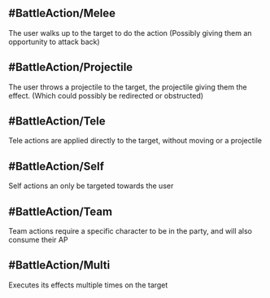 ## #BattleAction/Melee
The user walks up to the target to do the action (Possibly giving them an opportunity to attack back)
## #BattleAction/Projectile
The user throws a projectile to the target, the projectile giving them the effect. (Which could possibly be redirected or obstructed)
## #BattleAction/Tele 
Tele actions are applied directly to the target, without moving or a projectile
## #BattleAction/Self
Self actions an only be targeted towards the user
## #BattleAction/Team
Team actions require a specific character to be in the party, and will also consume their AP
## #BattleAction/Multi
Executes its effects multiple times on the target
